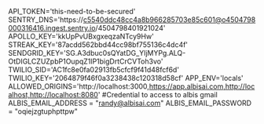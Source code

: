 API_TOKEN='this-need-to-be-secured'
SENTRY_DNS='https://c5540ddc48cc4a8b966285703e85c601@o4504798000316416.ingest.sentry.io/4504798401921024'
APOLLO_KEY='kkUpPvUBxgxeqzaNTcy9Hw'
STREAK_KEY='87acdd562bbd44cc98bf755136c4dc4f'
SENDGRID_KEY='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'
TWILIO_SID='AC1fc8e0fa02913fb5cfcf9f41d48fcf6d'
TWILIO_KEY='2064879f46f0a3238438c120318d58cf'
APP_ENV='locals'
ALLOWED_ORIGINS='http://localhost:3000,https://app.albisai.com,http://localhost,http://localhost:8080'
#Credential to access to albis gmail
ALBIS_EMAIL_ADDRESS = "randy@albisai.com"
ALBIS_EMAIL_PASSWORD = "oqiejzgtuphpttpw"
